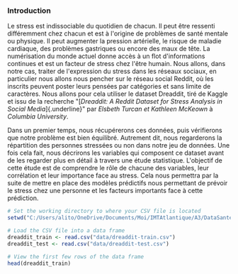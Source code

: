 ### Introduction

Le stress est indissociable du quotidien de chacun.
Il peut être ressenti différemment chez chacun et est à l'origine de problèmes de santé mentale ou physique.
Il peut augmenter la pression artérielle, le risque de maladie cardiaque, des problèmes gastriques ou encore des maux de tête.
La numérisation du monde actuel donne accès à un flot d'informations continues et est un facteur de stress chez l'être humain.
Nous allons, dans notre cas, traiter de l'expression du stress dans les réseaux sociaux, en particulier nous allons nous pencher sur le réseau social Reddit, où les inscrits peuvent poster leurs pensées par catégories et sans limite de caractères.
Nous allons pour cela utiliser le dataset Dreaddit, tiré de Kaggle et issu de la recherche "[*Dreaddit: A Reddit Dataset for Stress Analysis in Social Media*]{.underline}" par *Elsbeth Turcan et Kathleen McKeown* à *Columbia University*.

Dans un premier temps, nous récupérerons ces données, puis vérifierons que notre problème est bien équilibré.
Autrement dit, nous regarderons la répartition des personnes stressées ou non dans notre jeu de données.
Une fois cela fait, nous décrirons les variables qui composent ce dataset avant de les regarder plus en détail à travers une étude statistique.
L'objectif de cette étude est de comprendre le rôle de chacune des variables, leur corrélation et leur importance face au stress.
Cela nous permettra par la suite de mettre en place des modèles prédictifs nous permettant de prévoir le stress chez une personne et les facteurs importants face à cette prédiction.

```R
# Set the working directory to where your CSV file is located
setwd("C:/Users/alito/OneDrive/Documents/Moi/IMTAtlantique/A3/DataSante/Projet")

# Load the CSV file into a data frame
dreaddit_train <- read.csv("data/dreaddit-train.csv")
dreaddit_test <- read.csv("data/dreaddit-test.csv")

# View the first few rows of the data frame
head(dreaddit_train)

```
